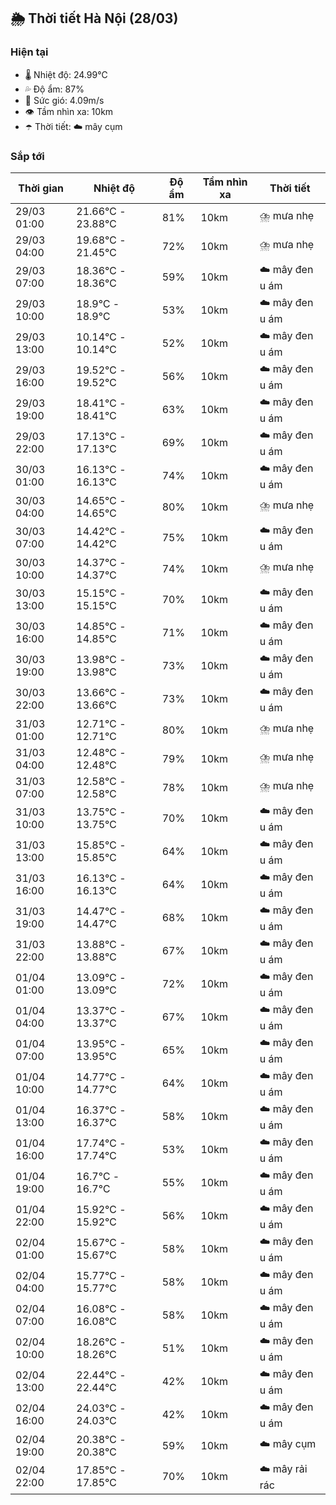 ## 🌦️ Thời tiết Hà Nội (28/03)

### Hiện tại

- 🌡️ Nhiệt độ: 24.99℃
- 💦 Độ ẩm: 87%
- 💨 Sức gió: 4.09m/s
- 👁️ Tầm nhìn xa: 10km
- ☂️ Thời tiết: ☁️ mây cụm

### Sắp tới

| Thời gian | Nhiệt độ | Độ ẩm | Tầm nhìn xa | Thời tiết |
| --- | --- | --- | --- | --- |
| 29/03 01:00 | 21.66℃ - 23.88℃ | 81% | 10km | ⛈️ mưa nhẹ |
| 29/03 04:00 | 19.68℃ - 21.45℃ | 72% | 10km | ⛈️ mưa nhẹ |
| 29/03 07:00 | 18.36℃ - 18.36℃ | 59% | 10km | ☁️ mây đen u ám |
| 29/03 10:00 | 18.9℃ - 18.9℃ | 53% | 10km | ☁️ mây đen u ám |
| 29/03 13:00 | 10.14℃ - 10.14℃ | 52% | 10km | ☁️ mây đen u ám |
| 29/03 16:00 | 19.52℃ - 19.52℃ | 56% | 10km | ☁️ mây đen u ám |
| 29/03 19:00 | 18.41℃ - 18.41℃ | 63% | 10km | ☁️ mây đen u ám |
| 29/03 22:00 | 17.13℃ - 17.13℃ | 69% | 10km | ☁️ mây đen u ám |
| 30/03 01:00 | 16.13℃ - 16.13℃ | 74% | 10km | ☁️ mây đen u ám |
| 30/03 04:00 | 14.65℃ - 14.65℃ | 80% | 10km | ⛈️ mưa nhẹ |
| 30/03 07:00 | 14.42℃ - 14.42℃ | 75% | 10km | ☁️ mây đen u ám |
| 30/03 10:00 | 14.37℃ - 14.37℃ | 74% | 10km | ⛈️ mưa nhẹ |
| 30/03 13:00 | 15.15℃ - 15.15℃ | 70% | 10km | ☁️ mây đen u ám |
| 30/03 16:00 | 14.85℃ - 14.85℃ | 71% | 10km | ☁️ mây đen u ám |
| 30/03 19:00 | 13.98℃ - 13.98℃ | 73% | 10km | ☁️ mây đen u ám |
| 30/03 22:00 | 13.66℃ - 13.66℃ | 73% | 10km | ☁️ mây đen u ám |
| 31/03 01:00 | 12.71℃ - 12.71℃ | 80% | 10km | ⛈️ mưa nhẹ |
| 31/03 04:00 | 12.48℃ - 12.48℃ | 79% | 10km | ⛈️ mưa nhẹ |
| 31/03 07:00 | 12.58℃ - 12.58℃ | 78% | 10km | ⛈️ mưa nhẹ |
| 31/03 10:00 | 13.75℃ - 13.75℃ | 70% | 10km | ☁️ mây đen u ám |
| 31/03 13:00 | 15.85℃ - 15.85℃ | 64% | 10km | ☁️ mây đen u ám |
| 31/03 16:00 | 16.13℃ - 16.13℃ | 64% | 10km | ☁️ mây đen u ám |
| 31/03 19:00 | 14.47℃ - 14.47℃ | 68% | 10km | ☁️ mây đen u ám |
| 31/03 22:00 | 13.88℃ - 13.88℃ | 67% | 10km | ☁️ mây đen u ám |
| 01/04 01:00 | 13.09℃ - 13.09℃ | 72% | 10km | ☁️ mây đen u ám |
| 01/04 04:00 | 13.37℃ - 13.37℃ | 67% | 10km | ☁️ mây đen u ám |
| 01/04 07:00 | 13.95℃ - 13.95℃ | 65% | 10km | ☁️ mây đen u ám |
| 01/04 10:00 | 14.77℃ - 14.77℃ | 64% | 10km | ☁️ mây đen u ám |
| 01/04 13:00 | 16.37℃ - 16.37℃ | 58% | 10km | ☁️ mây đen u ám |
| 01/04 16:00 | 17.74℃ - 17.74℃ | 53% | 10km | ☁️ mây đen u ám |
| 01/04 19:00 | 16.7℃ - 16.7℃ | 55% | 10km | ☁️ mây đen u ám |
| 01/04 22:00 | 15.92℃ - 15.92℃ | 56% | 10km | ☁️ mây đen u ám |
| 02/04 01:00 | 15.67℃ - 15.67℃ | 58% | 10km | ☁️ mây đen u ám |
| 02/04 04:00 | 15.77℃ - 15.77℃ | 58% | 10km | ☁️ mây đen u ám |
| 02/04 07:00 | 16.08℃ - 16.08℃ | 58% | 10km | ☁️ mây đen u ám |
| 02/04 10:00 | 18.26℃ - 18.26℃ | 51% | 10km | ☁️ mây đen u ám |
| 02/04 13:00 | 22.44℃ - 22.44℃ | 42% | 10km | ☁️ mây đen u ám |
| 02/04 16:00 | 24.03℃ - 24.03℃ | 42% | 10km | ☁️ mây đen u ám |
| 02/04 19:00 | 20.38℃ - 20.38℃ | 59% | 10km | ☁️ mây cụm |
| 02/04 22:00 | 17.85℃ - 17.85℃ | 70% | 10km | ☁️ mây rải rác |
